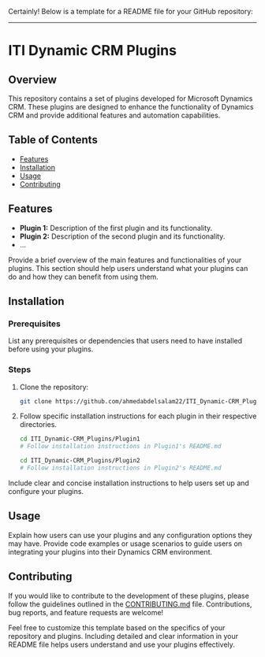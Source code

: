 Certainly! Below is a template for a README file for your GitHub repository:

---

# ITI Dynamic CRM Plugins

## Overview

This repository contains a set of plugins developed for Microsoft Dynamics CRM. These plugins are designed to enhance the functionality of Dynamics CRM and provide additional features and automation capabilities.

## Table of Contents

- [Features](#features)
- [Installation](#installation)
- [Usage](#usage)
- [Contributing](#contributing)

## Features

- **Plugin 1:** Description of the first plugin and its functionality.
- **Plugin 2:** Description of the second plugin and its functionality.
- ...

Provide a brief overview of the main features and functionalities of your plugins. This section should help users understand what your plugins can do and how they can benefit from using them.

## Installation

### Prerequisites

List any prerequisites or dependencies that users need to have installed before using your plugins.

### Steps

1. Clone the repository:

   ```bash
   git clone https://github.com/ahmedabdelsalam22/ITI_Dynamic-CRM_Plugins.git
   ```

2. Follow specific installation instructions for each plugin in their respective directories.

   ```bash
   cd ITI_Dynamic-CRM_Plugins/Plugin1
   # Follow installation instructions in Plugin1's README.md
   ```

   ```bash
   cd ITI_Dynamic-CRM_Plugins/Plugin2
   # Follow installation instructions in Plugin2's README.md
   ```

Include clear and concise installation instructions to help users set up and configure your plugins.

## Usage

Explain how users can use your plugins and any configuration options they may have. Provide code examples or usage scenarios to guide users on integrating your plugins into their Dynamics CRM environment.

## Contributing

If you would like to contribute to the development of these plugins, please follow the guidelines outlined in the [CONTRIBUTING.md](CONTRIBUTING.md) file. Contributions, bug reports, and feature requests are welcome!


Feel free to customize this template based on the specifics of your repository and plugins. Including detailed and clear information in your README file helps users understand and use your plugins effectively.

